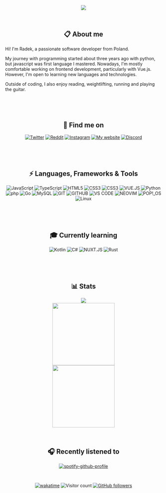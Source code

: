 <div align="center">

<img src="https://readme-typing-svg.demolab.com?font=Righteous&size=40&duration=2000&pause=500&color=E1E1E1&center=true&vCenter=true&repeat=false&width=500&height=64&lines=Hi+there+%F0%9F%91%8B" />

<br />
<br />
<br />

## 📋 About me

<p align="left">      
Hi! I'm Radek, a passionate software developer from Poland.
</p>

<p align="left">      
My journey with programming started about three years ago with python, but javascript was first language I mastered. Nowadays, I'm mostly comfortable working on frontend development, particularly with Vue.js. However, I'm open to learning new languages and technologies. 
</p>

<p align="left">      
Outside of coding, I also enjoy reading, weightlifting, running and playing the guitar.
</p>
<br />
<br />
<br />


## 🔎 Find me on
[![Twitter](https://img.shields.io/badge/Twitter-black.svg?&style=for-the-badge&logo=X&logoColor=white)](https://x.com/wcale_nie_radek)
[![Reddit](https://img.shields.io/badge/reddit-e03c04.svg?&style=for-the-badge&logo=reddit&logoColor=white)](https://www.reddit.com/user/radeqq007/)
[![Instagram](https://img.shields.io/badge/instagram-fc1f44.svg?&style=for-the-badge&logo=instagram&logoColor=white)](https://www.instagram.com/your.iron.lung/)
[![My website](https://img.shields.io/badge/my_website-ff3cb4.svg?&style=for-the-badge&logo=vue.js&logoColor=white)](https://radeqq007.github.io/portfolio/)
[![Discord](https://img.shields.io/badge/discord-5865F2.svg?&style=for-the-badge&logo=discord&logoColor=white)](https://discordapp.com/users/695965239556177980)

<br />
<br />
<br />

## ⚡ Languages, Frameworks & Tools      
![JavaScript](https://img.shields.io/badge/javascript-%23323330.svg?style=for-the-badge&logo=javascript&logoColor=%23F7DF1E)
![TypeScript](https://img.shields.io/badge/typescript-007ACC.svg?style=for-the-badge&logo=typescript&logoColor=white)
![HTML5](https://img.shields.io/badge/html5-E34C26.svg?style=for-the-badge&logo=html5&logoColor=white)
![CSS3](https://img.shields.io/badge/css3-%231572B6.svg?style=for-the-badge&logo=css3&logoColor=white)
![CSS3](https://img.shields.io/badge/tailwind-38bdf8.svg?style=for-the-badge&logo=tailwindcss&logoColor=white)
![VUE.JS](https://img.shields.io/badge/vue.js-%42b883.svg?style=for-the-badge&logo=vue.js&logoColor=white)
![Python](https://img.shields.io/badge/python-3670A0.svg?style=for-the-badge&logo=python&logoColor=white)
![php](https://img.shields.io/badge/php-787CB5.svg?style=for-the-badge&logo=php&logoColor=white)
![Go](https://img.shields.io/badge/go-00ADD8.svg?style=for-the-badge&logo=go&logoColor=white)
![MySQL](https://img.shields.io/badge/mysql-00758F.svg?style=for-the-badge&logo=mysql&logoColor=F29111)
![GIT](https://img.shields.io/badge/git-F05033.svg?style=for-the-badge&logo=git&logoColor=white)
![GITHUB](https://img.shields.io/badge/github-181717.svg?style=for-the-badge&logo=github&logoColor=white)
![VS CODE](https://img.shields.io/badge/vs_code-0066B8.svg?style=for-the-badge&logo=vscode&logoColor=white)
![NEOVIM](https://img.shields.io/badge/neovim-57A143.svg?style=for-the-badge&logo=neovim&logoColor=white)
![POP!_OS](https://img.shields.io/badge/Fedora-3c6eb4.svg?style=for-the-badge&logo=fedora&logoColor=white)
![Linux](https://img.shields.io/badge/linux-fbbb14.svg?style=for-the-badge&logo=linux&logoColor=black)


<br />
<br />
<br />


## 🎓 Currently learning

![Kotlin](https://img.shields.io/badge/kotlin-7e52ff.svg?style=for-the-badge&logo=kotlin&logoColor=white)
![C#](https://custom-icon-badges.demolab.com/badge/C%23-9f73d9.svg?style=for-the-badge&logo=cshrp&logoColor=white)
![NUXT.JS](https://img.shields.io/badge/nuxt.js-00DC82.svg?style=for-the-badge&logo=nuxt.js&logoColor=white)
![Rust](https://img.shields.io/badge/rust-f74b00.svg?style=for-the-badge&logo=rust&logoColor=white)


<br />
<br />
<br />

## 📊 Stats
<img src="https://github-readme-stats.vercel.app/api?username=radeqq007&show_icons=true&theme=dracula&hide_border=true" />
<br />
<img src="https://github-readme-streak-stats-salesp07.vercel.app/?user=radeqq007&count_private=true&theme=dracula&hide_border=true" height="200px"/>
<br />
<img src="https://github-readme-stats.vercel.app/api/wakatime?username=@IWillEatYourPancakes&layout=compact&theme=dracula&hide_border=true&langs_count=8" height="200px" />


<br />
<br />
<br />

## 🎧 Recently listened to
[![spotify-github-profile](https://spotify-github-profile.kittinanx.com/api/view?uid=radeqq007&cover_image=true&theme=natemoo-re&show_offline=false&background_color=121212&interchange=false&bar_color=53b14f&bar_color_cover=false)](https://github.com/kittinan/spotify-github-profile)

<br />

[![wakatime](https://wakatime.com/badge/user/018e8e59-6809-4a18-9567-7612f064fe22.svg?style=for-the-badge)](https://wakatime.com/@018e8e59-6809-4a18-9567-7612f064fe22)
![Visitor count](https://komarev.com/ghpvc/?username=radeqq007&style=for-the-badge)
[![GitHub followers](https://img.shields.io/github/followers/radeqq007?label=Follow&style=for-the-badge)](https://github.com/radeqq007)
</div>
